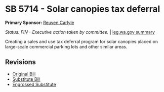 # SB 5714 - Solar canopies tax deferral
**Primary Sponsor:** [Reuven Carlyle](/person/leg/reuven.carlyle.md)

*Status: FIN - Executive action taken by committee.* | [leg.wa.gov summary](https://app.leg.wa.gov/billsummary?BillNumber=5714&Year=2021)

Creating a sales and use tax deferral program for solar canopies placed on large-scale commercial parking lots and other similar areas.

## Revisions
* [Original Bill](1/)
* [Substitute Bill](S/)
* [Engrossed Substitute](S.E/)